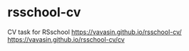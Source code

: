 # rsschool-cv
CV task for RSschool
https://vavasin.github.io/rsschool-cv/
https://vavasin.github.io/rsschool-cv/cv